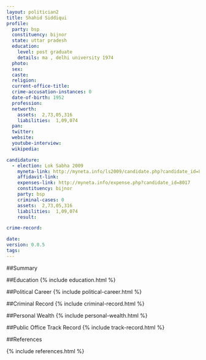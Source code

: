 ```yaml
---
layout: politician2
title: Shahid Siddiqui
profile: 
  party: bsp
  constituency: bijnor
  state: uttar pradesh
  education: 
    level: post graduate
    details: ma , delhi university 1974
  photo: 
  sex: 
  caste: 
  religion: 
  current-office-title: 
  crime-accusation-instances: 0
  date-of-birth: 1952
  profession: 
  networth: 
    assets:  2,73,05,316
    liabilities:  1,09,074
  pan: 
  twitter: 
  website: 
  youtube-interview: 
  wikipedia: 

candidature: 
  - election: Lok Sabha 2009
    myneta-link: http://myneta.info/ls2009/candidate.php?candidate_id=8017
    affidavit-link: 
    expenses-link: http://myneta.info/expense.php?candidate_id=8017
    constituency: bijnor 
    party: bsp
    criminal-cases: 0
    assets:  2,73,05,316
    liabilities:  1,09,074
    result:  

crime-record: 

date: 
version: 0.0.5
tags: 
---
```

##Summary


##Education
{% include education.html %}


##Political Career
{% include political-career.html %}


##Criminal Record
{% include criminal-record.html %}


##Personal Wealth
{% include personal-wealth.html %}


##Public Office Track Record
{% include track-record.html %}


##References


{% include references.html %}